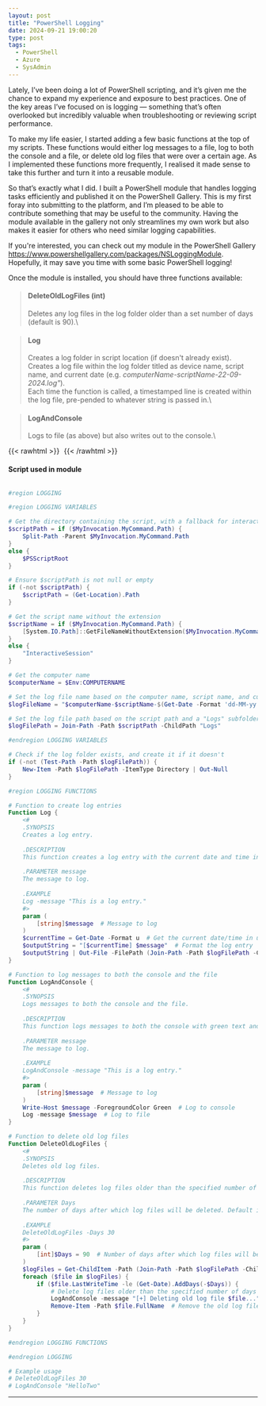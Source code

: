 ```yaml
---
layout: post
title: "PowerShell Logging"
date: 2024-09-21 19:00:20
type: post
tags:
  - PowerShell
  - Azure
  - SysAdmin
---
```



Lately, I’ve been doing a lot of PowerShell scripting, and it’s given me the chance to expand my experience and exposure to best practices. One of the key areas I’ve focused on is logging — something that’s often overlooked but incredibly valuable when troubleshooting or reviewing script performance.

To make my life easier, I started adding a few basic functions at the top of my scripts. These functions would either log messages to a file, log to both the console and a file, or delete old log files that were over a certain age. As I implemented these functions more frequently, I realised it made sense to take this further and turn it into a reusable module.

So that’s exactly what I did. I built a PowerShell module that handles logging tasks efficiently and published it on the PowerShell Gallery. This is my first foray into submitting to the platform, and I’m pleased to be able to contribute something that may be useful to the community. Having the module available in the gallery not only streamlines my own work but also makes it easier for others who need similar logging capabilities.

If you're interested, you can check out my module in the PowerShell Gallery https://www.powershellgallery.com/packages/NSLoggingModule. Hopefully, it may save you time with some basic PowerShell logging!

Once the module is installed, you should have three functions available:

> #### <strong>DeleteOldLogFiles (int)</strong>
> Deletes any log files in the log folder older than a set number of days (default is 90).\

> #### <strong>Log</strong>
> Creates a log folder in script location (if doesn't already exist).\
> Creates a log file within the log folder titled as device name, script name, and current date (e.g. <em>computerName-scriptName-22-09-2024.log"</em>).\
> Each time the function is called, a timestamped line is created within the log file, pre-pended to whatever string is passed in.\

> #### <strong>LogAndConsole</strong>
> Logs to file (as above) but also writes out to the console.\


{{< rawhtml >}}
<img
src="data:image/gif;base64,R0lGODlhAQABAIAAAP///wAAACH5BAEAAAAALAAAAAABAAEAAAICRAEAOw=="
data-src="/img/postimg/Logging.png"/>
{{< /rawhtml >}}


#### Script used in module


```powershell

#region LOGGING

#region LOGGING VARIABLES

# Get the directory containing the script, with a fallback for interactive sessions
$scriptPath = if ($MyInvocation.MyCommand.Path) {
    Split-Path -Parent $MyInvocation.MyCommand.Path
}
else {
    $PSScriptRoot
}

# Ensure $scriptPath is not null or empty
if (-not $scriptPath) {
    $scriptPath = (Get-Location).Path
}

# Get the script name without the extension
$scriptName = if ($MyInvocation.MyCommand.Path) {
    [System.IO.Path]::GetFileNameWithoutExtension($MyInvocation.MyCommand.Path)
}
else {
    "InteractiveSession"
}

# Get the computer name
$computerName = $Env:COMPUTERNAME

# Set the log file name based on the computer name, script name, and current date
$logFileName = "$computerName-$scriptName-$(Get-Date -Format 'dd-MM-yy').log"

# Set the log file path based on the script path and a "Logs" subfolder
$logFilePath = Join-Path -Path $scriptPath -ChildPath "Logs"

#endregion LOGGING VARIABLES

# Check if the log folder exists, and create it if it doesn't
if (-not (Test-Path -Path $logFilePath)) {
    New-Item -Path $logFilePath -ItemType Directory | Out-Null
}

#region LOGGING FUNCTIONS

# Function to create log entries
Function Log {
    <#
    .SYNOPSIS
    Creates a log entry.
 
    .DESCRIPTION
    This function creates a log entry with the current date and time in universal format and appends it to the log file.
 
    .PARAMETER message
    The message to log.
 
    .EXAMPLE
    Log -message "This is a log entry."
    #>    
    param (
        [string]$message  # Message to log
    )
    $currentTime = Get-Date -Format u  # Get the current date/time in universal format
    $outputString = "[$currentTime] $message"  # Format the log entry
    $outputString | Out-File -FilePath (Join-Path -Path $logFilePath -ChildPath $logFileName) -Append  # Append the log entry to the log file
}

# Function to log messages to both the console and the file
Function LogAndConsole {
    <#
    .SYNOPSIS
    Logs messages to both the console and the file.
 
    .DESCRIPTION
    This function logs messages to both the console with green text and to the log file.
 
    .PARAMETER message
    The message to log.
 
    .EXAMPLE
    LogAndConsole -message "This is a log entry."
    #>    
    param (
        [string]$message  # Message to log
    )
    Write-Host $message -ForegroundColor Green  # Log to console
    Log -message $message  # Log to file
}

# Function to delete old log files
Function DeleteOldLogFiles {
    <#
    .SYNOPSIS
    Deletes old log files.
 
    .DESCRIPTION
    This function deletes log files older than the specified number of days.
 
    .PARAMETER Days
    The number of days after which log files will be deleted. Default is 90 days.
 
    .EXAMPLE
    DeleteOldLogFiles -Days 30
    #>    
    param (
        [int]$Days = 90  # Number of days after which log files will be deleted, default is 90
    )
    $logFiles = Get-ChildItem -Path (Join-Path -Path $logFilePath -ChildPath "*.log")  # Get all log files
    foreach ($file in $logFiles) {
        if ($file.LastWriteTime -le (Get-Date).AddDays(-$Days)) {
            # Delete log files older than the specified number of days
            LogAndConsole -message "[+] Deleting old log file $file..."
            Remove-Item -Path $file.FullName  # Remove the old log file
        }
    }
}

#endregion LOGGING FUNCTIONS

#endregion LOGGING

# Example usage
# DeleteOldLogFiles 30
# LogAndConsole "HelloTwo"

```


---